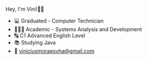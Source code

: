 Hey, I'm Vini!👋🏻

- 💻 Graduated - Computer Technician 
- 👨🏻‍💻 Academic - Systems Analysis and Development
- 🔠 C1 Advanced English Level
- 📚 Studying Java
- 📩 viniciusmoraesvha@gmail.com
